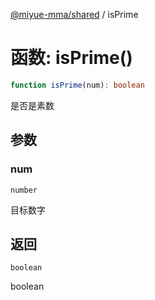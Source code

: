 [@miyue-mma/shared](../index.md) / isPrime

# 函数: isPrime()

```ts
function isPrime(num): boolean
```

是否是素数

## 参数

### num

`number`

目标数字

## 返回

`boolean`

boolean
